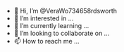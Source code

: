 - 👋 Hi, I’m @VeraWo734658rdsworth
- 👀 I’m interested in ...
- 🌱 I’m currently learning ...
- 💞️ I’m looking to collaborate on ...
- 📫 How to reach me ...

<!---
VeraWo734658rdsworth/VeraWo734658rdsworth is a ✨ special ✨ repository because its `README.md` (this file) appears on your GitHub profile.
You can click the Preview link to take a look at your changes.
--->
